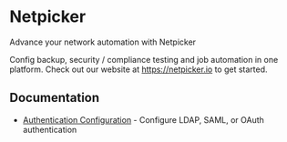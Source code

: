 # Netpicker

Advance your network automation with Netpicker

Config backup, security / compliance testing and job automation in one platform. Check out our website at https://netpicker.io to get started.

## Documentation

- [Authentication Configuration](docs/authentication/README.md) - Configure LDAP, SAML, or OAuth authentication
